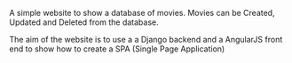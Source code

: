 A simple website to show a database of movies. Movies can be Created, Updated and Deleted from the database.

The aim of the website is to use a a Django backend and a AngularJS front end to show how to create a SPA (Single Page Application)
